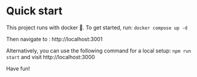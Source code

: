 # Quick start  

This project runs with docker 🐳. To get started, run: 
`docker compose up -d`

Then navigate to : http://localhost:3001

Alternatively, you can use the following command for a local setup:
`npm run start`
and visit http://localhost:3000

Have fun! 
